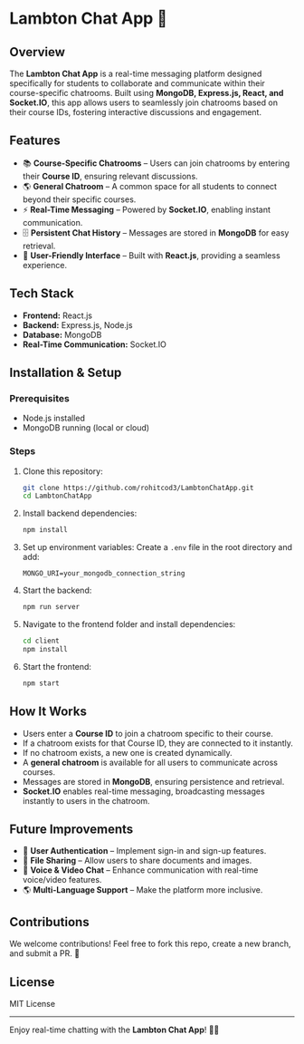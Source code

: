 # Lambton Chat App 💬

## **Overview**
The **Lambton Chat App** is a real-time messaging platform designed specifically for students to collaborate and communicate within their course-specific chatrooms. Built using **MongoDB, Express.js, React, and Socket.IO**, this app allows users to seamlessly join chatrooms based on their course IDs, fostering interactive discussions and engagement.

## **Features**
- 📚 **Course-Specific Chatrooms** – Users can join chatrooms by entering their **Course ID**, ensuring relevant discussions.
- 🌎 **General Chatroom** – A common space for all students to connect beyond their specific courses.
- ⚡ **Real-Time Messaging** – Powered by **Socket.IO**, enabling instant communication.
- 🗄️ **Persistent Chat History** – Messages are stored in **MongoDB** for easy retrieval.
- 🎨 **User-Friendly Interface** – Built with **React.js**, providing a seamless experience.

## **Tech Stack**
- **Frontend:** React.js
- **Backend:** Express.js, Node.js
- **Database:** MongoDB
- **Real-Time Communication:** Socket.IO

## **Installation & Setup**
### **Prerequisites**
- Node.js installed
- MongoDB running (local or cloud)

### **Steps**
1. Clone this repository:
   ```sh
   git clone https://github.com/rohitcod3/LambtonChatApp.git
   cd LambtonChatApp
   ```

2. Install backend dependencies:
   ```sh
   npm install
   ```

3. Set up environment variables:
   Create a `.env` file in the root directory and add:
   ```env
   MONGO_URI=your_mongodb_connection_string
   ```

4. Start the backend:
   ```sh
   npm run server
   ```

5. Navigate to the frontend folder and install dependencies:
   ```sh
   cd client
   npm install
   ```

6. Start the frontend:
   ```sh
   npm start
   ```

## **How It Works**
- Users enter a **Course ID** to join a chatroom specific to their course.
- If a chatroom exists for that Course ID, they are connected to it instantly.
- If no chatroom exists, a new one is created dynamically.
- A **general chatroom** is available for all users to communicate across courses.
- Messages are stored in **MongoDB**, ensuring persistence and retrieval.
- **Socket.IO** enables real-time messaging, broadcasting messages instantly to users in the chatroom.

## **Future Improvements**
- 🔐 **User Authentication** – Implement sign-in and sign-up features.
- 📄 **File Sharing** – Allow users to share documents and images.
- 🎤 **Voice & Video Chat** – Enhance communication with real-time voice/video features.
- 🌎 **Multi-Language Support** – Make the platform more inclusive.

## **Contributions**
We welcome contributions! Feel free to fork this repo, create a new branch, and submit a PR. 🚀

## **License**
MIT License

---

Enjoy real-time chatting with the **Lambton Chat App**! 💬🚀
